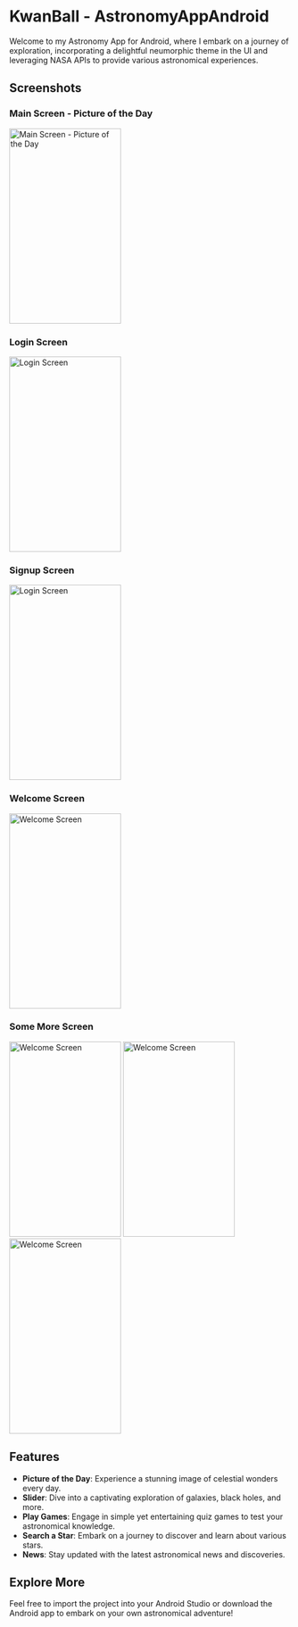 # KwanBall - AstronomyAppAndroid

Welcome to my Astronomy App for Android, where I embark on a journey of exploration, incorporating a delightful neumorphic theme in the UI and leveraging NASA APIs to provide various astronomical experiences.

## Screenshots

### Main Screen - Picture of the Day

<img src="https://github.com/MRJumpI/AstronomyAppAndroid/assets/111625687/57240163-c756-4171-be6b-0a17e41d63a3" alt="Main Screen - Picture of the Day" width="200" height="350">

### Login Screen
<img src="https://github.com/MRJumpI/AstronomyAppAndroid/assets/111625687/4f3aaead-4db9-4f45-af5d-bae56c41c3fe" alt="Login Screen" width="200" height="350">

### Signup Screen
<img src="https://github.com/MRJumpI/AstronomyAppAndroid/assets/111625687/70c20233-0567-47ee-8646-811fd57fc5f2" alt="Login Screen" width="200" height="350">

### Welcome Screen
<img src="https://github.com/MRJumpI/AstronomyAppAndroid/assets/111625687/d96463d3-5847-4158-8ca1-bf407ca18413" alt="Welcome Screen" width="200" height="350">

### Some More Screen
<img src="https://github.com/MRJumpI/AstronomyAppAndroid/assets/111625687/3bd2c0de-18ab-44a4-b6ce-315747b55311" alt="Welcome Screen" width="200" height="350">
<img src="https://github.com/MRJumpI/AstronomyAppAndroid/assets/111625687/871f59d3-1f72-4dbc-b894-1fa1b15500a6" alt="Welcome Screen" width="200" height="350">
<img src="https://github.com/MRJumpI/AstronomyAppAndroid/assets/111625687/1cd703c3-1df4-4308-8c34-a49b4cb48632" alt="Welcome Screen" width="200" height="350">


## Features

- **Picture of the Day**: Experience a stunning image of celestial wonders every day.
- **Slider**: Dive into a captivating exploration of galaxies, black holes, and more.
- **Play Games**: Engage in simple yet entertaining quiz games to test your astronomical knowledge.
- **Search a Star**: Embark on a journey to discover and learn about various stars.
- **News**: Stay updated with the latest astronomical news and discoveries.

## Explore More

Feel free to import the project into your Android Studio or download the Android app to embark on your own astronomical adventure!
